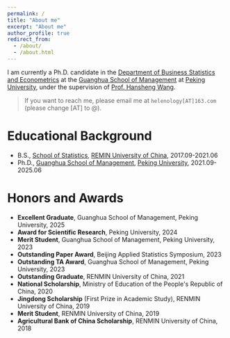 ```yaml
---
permalink: /
title: "About me"
excerpt: "About me"
author_profile: true
redirect_from: 
  - /about/
  - /about.html
---
```


I am currently a Ph.D. candidate in the [Department of Business Statistics and Econometrics](https://en.gsm.pku.edu.cn/statistic/) at the [Guanghua School of Management](https://en.gsm.pku.edu.cn/) at [Peking University](https://english.pku.edu.cn/), under the supervision of [Prof. Hansheng Wang](https://en.gsm.pku.edu.cn/faculty/hansheng/). 


> If you want to reach me, please email me at `helenology[AT]163.com` (please change [AT] to @).


Educational Background
======
- B.S., [School of Statistics](http://stat.ruc.edu.cn/), [REMIN University of China](https://www.ruc.edu.cn/), 2017.09-2021.06
- Ph.D., [Guanghua School of Management](https://en.gsm.pku.edu.cn/), [Peking University](https://english.pku.edu.cn/), 2021.09-2025.06


<!-- Research Interests
======
1. Weakly supervised learning;
2. Labeling, including mislabeling and crowdsourcing;
3. Medical imaging anaylsis;
4. Nonparametrics, including kernel density estimation. -->

Honors and Awards
======
- **Excellent Graduate**, Guanghua School of Management, Peking University, 2025
- **Award for Scientific Research**, Peking University, 2024
- **Merit Student**, Guanghua School of Management, Peking University, 2023
- **Outstanding Paper Award**, Beijing Applied Statistics Symposium, 2023
- **Outstanding TA Award**, Guanghua School of Management, Peking University, 2023
- **Outstanding Graduate**, RENMIN University of China, 2021
- **National Scholarship**, Ministry of Education of the People's Republic of China, 2020
- **Jingdong Scholarship** (First Prize in Academic Study), RENMIN University of China, 2019
- **Merit Student**, RENMIN University of China, 2019
- **Agricultural Bank of China Scholarship**, RENMIN University of China, 2018

